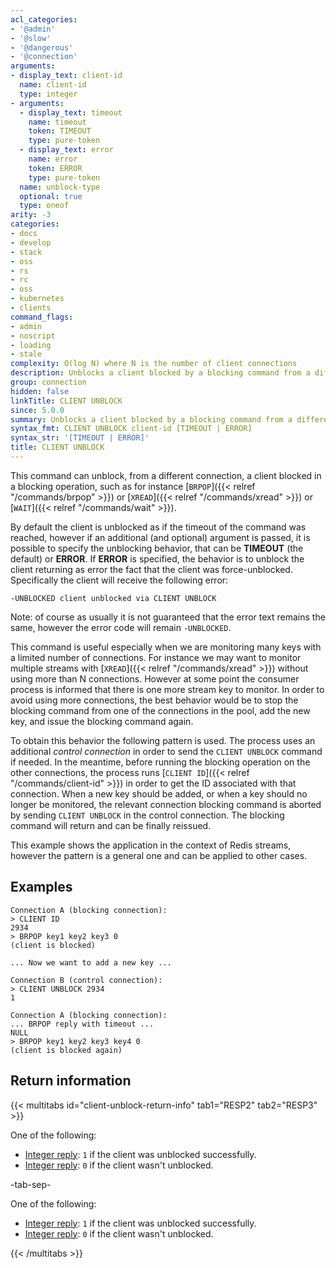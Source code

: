 ```yaml
---
acl_categories:
- '@admin'
- '@slow'
- '@dangerous'
- '@connection'
arguments:
- display_text: client-id
  name: client-id
  type: integer
- arguments:
  - display_text: timeout
    name: timeout
    token: TIMEOUT
    type: pure-token
  - display_text: error
    name: error
    token: ERROR
    type: pure-token
  name: unblock-type
  optional: true
  type: oneof
arity: -3
categories:
- docs
- develop
- stack
- oss
- rs
- rc
- oss
- kubernetes
- clients
command_flags:
- admin
- noscript
- loading
- stale
complexity: O(log N) where N is the number of client connections
description: Unblocks a client blocked by a blocking command from a different connection.
group: connection
hidden: false
linkTitle: CLIENT UNBLOCK
since: 5.0.0
summary: Unblocks a client blocked by a blocking command from a different connection.
syntax_fmt: CLIENT UNBLOCK client-id [TIMEOUT | ERROR]
syntax_str: '[TIMEOUT | ERROR]'
title: CLIENT UNBLOCK
---
```

This command can unblock, from a different connection, a client blocked in a blocking operation, such as for instance [`BRPOP`]({{< relref "/commands/brpop" >}}) or [`XREAD`]({{< relref "/commands/xread" >}}) or [`WAIT`]({{< relref "/commands/wait" >}}).

By default the client is unblocked as if the timeout of the command was
reached, however if an additional (and optional) argument is passed, it is possible to specify the unblocking behavior, that can be **TIMEOUT** (the default) or **ERROR**. If **ERROR** is specified, the behavior is to unblock the client returning as error the fact that the client was force-unblocked. Specifically the client will receive the following error:

    -UNBLOCKED client unblocked via CLIENT UNBLOCK

Note: of course as usually it is not guaranteed that the error text remains
the same, however the error code will remain `-UNBLOCKED`.

This command is useful especially when we are monitoring many keys with
a limited number of connections. For instance we may want to monitor multiple
streams with [`XREAD`]({{< relref "/commands/xread" >}}) without using more than N connections. However at some
point the consumer process is informed that there is one more stream key
to monitor. In order to avoid using more connections, the best behavior would
be to stop the blocking command from one of the connections in the pool, add
the new key, and issue the blocking command again.

To obtain this behavior the following pattern is used. The process uses
an additional *control connection* in order to send the `CLIENT UNBLOCK` command
if needed. In the meantime, before running the blocking operation on the other
connections, the process runs [`CLIENT ID`]({{< relref "/commands/client-id" >}}) in order to get the ID associated
with that connection. When a new key should be added, or when a key should
no longer be monitored, the relevant connection blocking command is aborted
by sending `CLIENT UNBLOCK` in the control connection. The blocking command
will return and can be finally reissued.

This example shows the application in the context of Redis streams, however
the pattern is a general one and can be applied to other cases.

## Examples

```
Connection A (blocking connection):
> CLIENT ID
2934
> BRPOP key1 key2 key3 0
(client is blocked)

... Now we want to add a new key ...

Connection B (control connection):
> CLIENT UNBLOCK 2934
1

Connection A (blocking connection):
... BRPOP reply with timeout ...
NULL
> BRPOP key1 key2 key3 key4 0
(client is blocked again)
```

## Return information

{{< multitabs id="client-unblock-return-info" 
    tab1="RESP2" 
    tab2="RESP3" >}}

One of the following:
* [Integer reply](../../develop/reference/protocol-spec#integers): `1` if the client was unblocked successfully.
* [Integer reply](../../develop/reference/protocol-spec#integers): `0` if the client wasn't unblocked.

-tab-sep-

One of the following:
* [Integer reply](../../develop/reference/protocol-spec#integers): `1` if the client was unblocked successfully.
* [Integer reply](../../develop/reference/protocol-spec#integers): `0` if the client wasn't unblocked.

{{< /multitabs >}}
